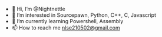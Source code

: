 - 👋 Hi, I’m @Nightnettle
- 👀 I’m interested in Sourcepawn, Python, C++, C, Javascript
- 🌱 I’m currently learning Powershell, Assembly
- 📫 How to reach me nlse210502@gmail.com

<!---
Nightnettle/Nightnettle is a ✨ special ✨ repository because its `README.md` (this file) appears on your GitHub profile.
You can click the Preview link to take a look at your changes.
--->
